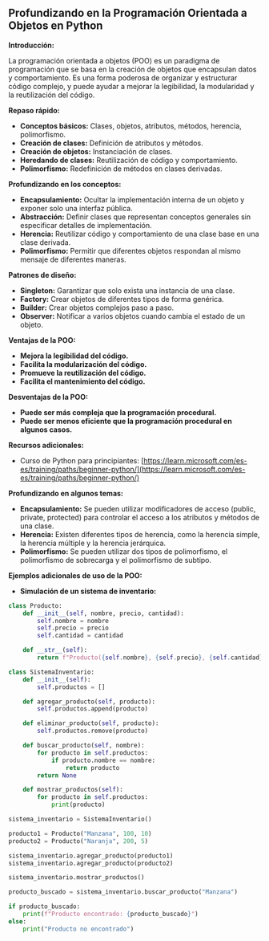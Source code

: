 ## Profundizando en la Programación Orientada a Objetos en Python

**Introducción:**

La programación orientada a objetos (POO) es un paradigma de programación que se basa en la creación de objetos que encapsulan datos y comportamiento. Es una forma poderosa de organizar y estructurar código complejo, y puede ayudar a mejorar la legibilidad, la modularidad y la reutilización del código.

**Repaso rápido:**

* **Conceptos básicos:** Clases, objetos, atributos, métodos, herencia, polimorfismo.
* **Creación de clases:** Definición de atributos y métodos.
* **Creación de objetos:** Instanciación de clases.
* **Heredando de clases:** Reutilización de código y comportamiento.
* **Polimorfismo:** Redefinición de métodos en clases derivadas.

**Profundizando en los conceptos:**

* **Encapsulamiento:** Ocultar la implementación interna de un objeto y exponer solo una interfaz pública.
* **Abstracción:** Definir clases que representan conceptos generales sin especificar detalles de implementación.
* **Herencia:** Reutilizar código y comportamiento de una clase base en una clase derivada.
* **Polimorfismo:** Permitir que diferentes objetos respondan al mismo mensaje de diferentes maneras.

**Patrones de diseño:**

* **Singleton:** Garantizar que solo exista una instancia de una clase.
* **Factory:** Crear objetos de diferentes tipos de forma genérica.
* **Builder:** Crear objetos complejos paso a paso.
* **Observer:** Notificar a varios objetos cuando cambia el estado de un objeto.

**Ventajas de la POO:**

* **Mejora la legibilidad del código.**
* **Facilita la modularización del código.**
* **Promueve la reutilización del código.**
* **Facilita el mantenimiento del código.**

**Desventajas de la POO:**

* **Puede ser más compleja que la programación procedural.**
* **Puede ser menos eficiente que la programación procedural en algunos casos.**

**Recursos adicionales:**

* Curso de Python para principiantes: [https://learn.microsoft.com/es-es/training/paths/beginner-python/](https://learn.microsoft.com/es-es/training/paths/beginner-python/)

**Profundizando en algunos temas:**

* **Encapsulamiento:** Se pueden utilizar modificadores de acceso (public, private, protected) para controlar el acceso a los atributos y métodos de una clase.
* **Herencia:** Existen diferentes tipos de herencia, como la herencia simple, la herencia múltiple y la herencia jerárquica.
* **Polimorfismo:** Se pueden utilizar dos tipos de polimorfismo, el polimorfismo de sobrecarga y el polimorfismo de subtipo.

**Ejemplos adicionales de uso de la POO:**

* **Simulación de un sistema de inventario:**

```python
class Producto:
    def __init__(self, nombre, precio, cantidad):
        self.nombre = nombre
        self.precio = precio
        self.cantidad = cantidad

    def __str__(self):
        return f"Producto({self.nombre}, {self.precio}, {self.cantidad})"

class SistemaInventario:
    def __init__(self):
        self.productos = []

    def agregar_producto(self, producto):
        self.productos.append(producto)

    def eliminar_producto(self, producto):
        self.productos.remove(producto)

    def buscar_producto(self, nombre):
        for producto in self.productos:
            if producto.nombre == nombre:
                return producto
        return None

    def mostrar_productos(self):
        for producto in self.productos:
            print(producto)

sistema_inventario = SistemaInventario()

producto1 = Producto("Manzana", 100, 10)
producto2 = Producto("Naranja", 200, 5)

sistema_inventario.agregar_producto(producto1)
sistema_inventario.agregar_producto(producto2)

sistema_inventario.mostrar_productos()

producto_buscado = sistema_inventario.buscar_producto("Manzana")

if producto_buscado:
    print(f"Producto encontrado: {producto_buscado}")
else:
    print("Producto no encontrado")
```
